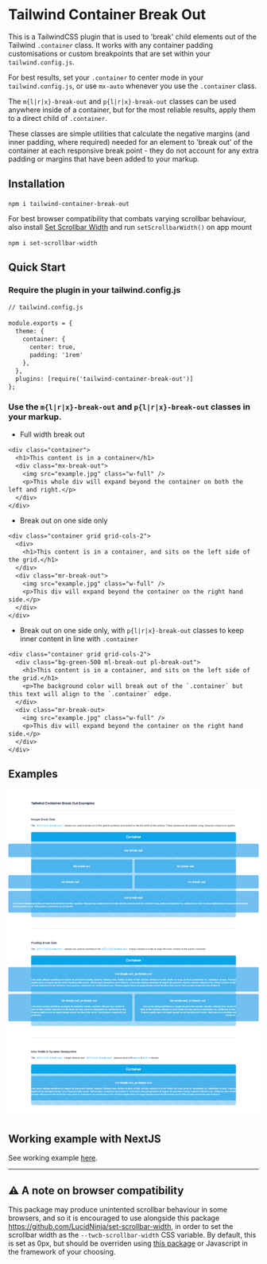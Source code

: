 # Tailwind Container Break Out

This is a TailwindCSS plugin that is used to 'break' child elements out of the Tailwind `.container` class. It works with any container padding customisations or custom breakpoints that are set within your `tailwind.config.js`.

For best results, set your `.container` to center mode in your `tailwind.config.js`, or use `mx-auto` whenever you use the `.container` class.

The `m{l|r|x}-break-out` and `p{l|r|x}-break-out` classes can be used anywhere inside of a container, but for the most reliable results, apply them to a direct child of `.container`.

These classes are simple utilities that calculate the negative margins (and inner padding, where required) needed for an element to 'break out' of the container at each responsive break point - they do not account for any extra padding or margins that have been added to your markup.

## Installation

`npm i tailwind-container-break-out`

For best browser compatibility that combats varying scrollbar behaviour, also install [Set Scrollbar Width](https://github.com/LucidNinja/set-scrollbar-width) and run `setScrollbarWidth()` on app mount

`npm i set-scrollbar-width`

## Quick Start

### Require the plugin in your tailwind.config.js

```
// tailwind.config.js

module.exports = {
  theme: {
    container: {
      center: true,
      padding: '1rem'
    },
  },
  plugins: [require('tailwind-container-break-out')]
};

```

### Use the `m{l|r|x}-break-out` and `p{l|r|x}-break-out` classes in your markup.

- Full width break out

```
<div class="container">
  <h1>This content is in a container</h1>
  <div class="mx-break-out">
    <img src="example.jpg" class="w-full" />
    <p>This whole div will expand beyond the container on both the left and right.</p>
  </div>
</div>
```

- Break out on one side only

```
<div class="container grid grid-cols-2">
  <div>
    <h1>This content is in a container, and sits on the left side of the grid.</h1>
  </div>
  <div class="mr-break-out">
    <img src="example.jpg" class="w-full" />
    <p>This div will expand beyond the container on the right hand side.</p>
  </div>
</div>
```

- Break out on one side only, with `p{l|r|x}-break-out` classes to keep inner content in line with `.container`

```
<div class="container grid grid-cols-2">
  <div class="bg-green-500 ml-break-out pl-break-out">
    <h1>This content is in a container, and sits on the left side of the grid.</h1>
    <p>The background color will break out of the `.container` but this text will align to the `.container` edge.
  </div>
  <div class="mr-break-out>
    <img src="example.jpg" class="w-full" />
    <p>This div will expand beyond the container on the right hand side.</p>
  </div>
</div>
```


## Examples

![Tailwind Container Break Out Examples](./examples/examples.png?raw=true 'Tailwind Container Break Out Examples')

## Working example with NextJS

See working example [here](https://tailwind-container-break-9rhl2ygxx-wakeupdreamer.vercel.app/).

---

## ⚠️ A note on browser compatibility
This package may produce unintented scrollbar behaviour in some browsers, and so it is encouraged to use alongside this package https://github.com/LucidNinja/set-scrollbar-width, in order to set the scrollbar width as the `--twcb-scrollbar-width` CSS variable. By default, this is set as 0px, but should be overriden using [this package](https://github.com/LucidNinja/set-scrollbar-width) or Javascript in the framework of your choosing.